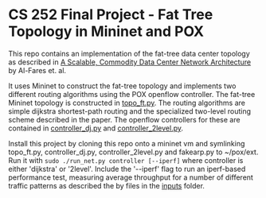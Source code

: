 # CS 252 Final Project - Fat Tree Topology in Mininet and POX

This repo contains an implementation of the fat-tree data center topology as described in [A Scalable, Commodity Data Center Network Architecture](http://ccr.sigcomm.org/online/files/p63-alfares.pdf) by Al-Fares et. al.

It uses Mininet to construct the fat-tree topology and implements two different routing algorithms using the POX openflow controller. The fat-tree Mininet topology is constructed in [topo_ft.py](topo_ft.py). The routing algorithms are simple dijkstra shortest-path routing and the specialized two-level routing scheme described in the paper. The openflow controllers for these are contained in [controller_dj.py](controller_dj.py) and [controller_2level.py](controller_2level.py).

Install this project by cloning this repo onto a mininet vm and symlinking topo_ft.py, controller_dj.py, controller_2level.py and fakearp.py to ~/pox/ext. Run it with `sudo ./run_net.py controller [--iperf]` where controller is either 'dijkstra' or '2level'. Include the '--iperf' flag to run an iperf-based performance test, measuring average throughput for a number of different traffic patterns as described the by files in the [inputs](inputs) folder.
